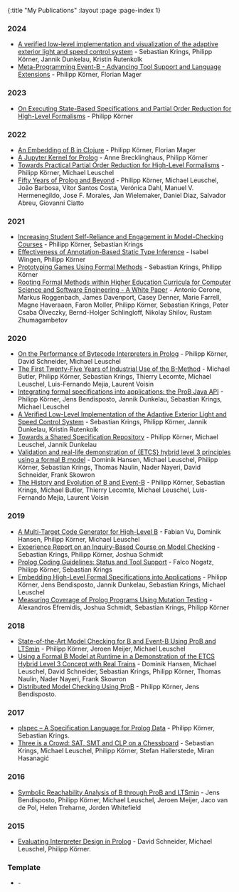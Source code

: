 {:title "My Publications"
 :layout :page
 :page-index 1}

### 2024
- [A verified low-level implementation and visualization of the adaptive exterior light and speed control system](/posts-output/2024-05-13-STTT-els-scs-case-study) - Sebastian Krings, Philipp Körner, Jannik Dunkelau, Kristin Rutenkolk
- [Meta-Programming Event-B - Advancing Tool Support and Language Extensions](/posts-output/2024-04-19-ABZ24-lisb-eventb) - Philipp Körner, Florian Mager

### 2023
- [On Executing State-Based Specifications and Partial Order Reduction for High-Level Formalisms](/posts-output/2023-01-13-HHU-dissertation) - Philipp Körner

### 2022

- [An Embedding of B in Clojure](/posts-output/2022-09-08-MoDeVVa22-lisb) - Philipp Körner, Florian Mager
- [A Jupyter Kernel for Prolog](/posts-output/2022-09-06-WLP22-jupyter-sicstus) - Anne Brecklinghaus, Philipp Körner
- [Towards Practical Partial Order Reduction for High-Level Formalisms](/posts-output/2022-05-06-VSTTE22-por) - Philipp Körner, Michael Leuschel
- [Fifty Years of Prolog and Beyond](/posts-output/2022-03-09-TPLP-50-years-prolog) - Philipp Körner, Michael Leuschel, João Barbosa, Vítor Santos Costa, Verónica Dahl, Manuel V. Hermenegildo, Jose F. Morales, Jan Wielemaker, Daniel Diaz, Salvador Abreu, Giovanni Ciatto 

### 2021
- [Increasing Student Self-Reliance and Engagement in Model-Checking Courses](/posts-output/2021-10-22-FMTea21-model-checking-course) - Philipp Körner, Sebastian Krings
- [Effectiveness of Annotation-Based Static Type Inference](/posts-output/2020-12-01-WFLP20-plstatic) - Isabel Wingen, Philipp Körner
- [Prototyping Games Using Formal Methods](/posts-output/2020-01-07-FMFun19-prototyping-games) - Sebastian Krings, Philipp Körner
- [Rooting Formal Methods within Higher Education Curricula for Computer Science and Software Engineering - A White Paper](/posts-output/2021-03-11-FMFun-fm-whitepaper) - Antonio Cerone, Markus Roggenbach, James Davenport, Casey Denner, Marie Farrell, Magne Haveraaen, Faron Moller, Philipp Körner, Sebastian Krings, Peter Csaba Ölveczky, Bernd-Holger Schlingloff, Nikolay Shilov, Rustam Zhumagambetov

### 2020
- [On the Performance of Bytecode Interpreters in Prolog](/posts-output/2020-12-01-WFLP20-bytecode-interpreters-prolog) - Philipp Körner, David Schneider, Michael Leuschel
- [The First Twenty-Five Years of Industrial Use of the B-Method](/posts-output/2020-08-12-FMICS-25-years-B) - Michael Butler, Philipp Körner, Sebastian Krings, Thierry Lecomte, Michael Leuschel, Luis-Fernando Mejia, Laurent Voisin 
- [Integrating formal specifications into applications: the ProB Java API](/posts-output/2020-08-13-FMSD-prob-java-api) - Philipp Körner, Jens Bendisposto, Jannik Dunkelau, Sebastian Krings, Michael Leuschel
- [A Verified Low-Level Implementation of the Adaptive Exterior Light and Speed Control System](/posts-output/2020-03-26-ABZ20-els-scs-case-study) - Sebastian Krings, Philipp Körner, Jannik Dunkelau, Kristin Rutenkolk
- [Towards a Shared Specification Repository](/posts-output/2020-03-13-ABZ20-b-repo) - Philipp Körner, Michael Leuschel, Jannik Dunkelau
- [Validation and real-life demonstration of {ETCS} hybrid level 3 principles using a formal B model](/posts-output/2019-12-18-STTT-hl3-case-study) - Dominik Hansen, Michael Leuschel, Philipp Körner, Sebastian Krings, Thomas Naulin, Nader Nayeri, David Schneider, Frank Skowron 
- [The History and Evolution of B and Event-B](/posts-output/2019-07-02-HFM-history-b) - Philipp Körner, Sebastian Krings, Michael Butler, Thierry Lecomte, Michael Leuschel, Luis-Fernando Mejia, Laurent Voisin

### 2019
- [A Multi-Target Code Generator for High-Level B](/posts-output/2019-10-01-iFM19-b2program) - Fabian Vu, Dominik Hansen, Philipp Körner, Michael Leuschel
- [Experience Report on an Inquiry-Based Course on Model Checking](/posts-output/2019-08-05-SEUH19-mc-course) - Sebastian Krings, Philipp Körner, Joshua Schmidt
- [Prolog Coding Guidelines: Status and Tool Support](/posts-output/2019-07-24-ICLP19-prolog-style) - Falco Nogatz, Philipp Körner, Sebastian Krings
- [Embedding High-Level Formal Specifications into Applications](/posts-output/2019-07-09-FM19-exec-specs) - Philipp Körner, Jens Bendisposto, Jannik Dunkelau, Sebastian Krings, Michael Leuschel
- [Measuring Coverage of Prolog Programs Using Mutation Testing](/posts-output/2019-02-08-WFLP18-mutation-testing) - Alexandros Efremidis, Joshua Schmidt, Sebastian Krings, Philipp Körner

### 2018
- [State-of-the-Art Model Checking for B and Event-B Using ProB and LTSmin](/posts-output/2018-06-29-iFM18-ltsmin-prob) - Philipp Körner, Jeroen Meijer, Michael Leuschel
- [Using a Formal B Model at Runtime in a Demonstration of the ETCS Hybrid Level 3 Concept with Real Trains](/posts-output/2018-03-22-ABZ18-hl3-case-study) - Dominik Hansen, Michael Leuschel, David Schneider, Sebastian Krings, Philipp Körner, Thomas Naulin, Nader Nayeri, Frank Skowron
- [Distributed Model Checking Using ProB](/posts-output/2018-01-29-NFM18-distb) - Philipp Körner, Jens Bendisposto.

### 2017
- [plspec – A Specification Language for Prolog Data](/posts-output/2018-02-21-DECLARE17-plspec) - Philipp Körner, Sebastian Krings.
- [Three is a Crowd: SAT, SMT and CLP on a Chessboard](/posts-output/2017-10-16-PADL17-crowded-chessboard) - Sebastian Krings, Michael Leuschel, Philipp Körner, Stefan Hallerstede, Miran Hasanagić

### 2016
- [Symbolic Reachability Analysis of B through ProB and LTSmin](/posts-output/2016-03-15-iFM16-ltsmin-prob) - Jens Bendisposto, Philipp Körner, Michael Leuschel, Jeroen Meijer, Jaco van de Pol, Helen Treharne, Jorden Whitefield

### 2015
- [Evaluating Interpreter Design in Prolog](/posts-output/2015-09-02-KPS15-interpreters-prolog) - David Schneider, Michael Leuschel, Philipp Körner.

### Template
- [](/posts-output/) -
